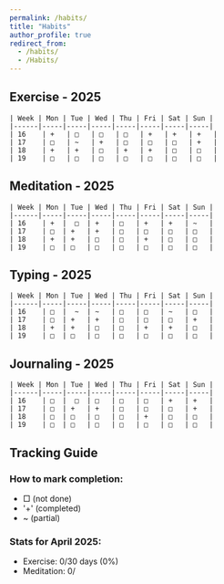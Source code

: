 ```yaml
---
permalink: /habits/
title: "Habits"
author_profile: true
redirect_from: 
  - /habits/
  - /Habits/
---
```


## Exercise - 2025
```
| Week | Mon | Tue | Wed | Thu | Fri | Sat | Sun |
|------|-----|-----|-----|-----|-----|-----|-----|
| 16    | +   | □   | □   | □   | +   | +   | +   |
| 17    | □   | ~   | +   | □   | □   | □   | +   |
| 18    | +   | +   | □   | +   | +   | □   | □   |
| 19    | □   | □   | □   | □   | □   | □   | □   |
```

## Meditation - 2025
```
| Week | Mon | Tue | Wed | Thu | Fri | Sat | Sun |
|------|-----|-----|-----|-----|-----|-----|-----|
| 16    | +  |  □  | +   | □   | +   | +   | ~   |
| 17    | □  | +   | +   | □   | □   | □   | □   |
| 18    | +  | +   | □   | □   | +   | □   | □   |
| 19    | □  | □   | □   | □   | □   | □   | □   |
```

## Typing - 2025
```
| Week | Mon | Tue | Wed | Thu | Fri | Sat | Sun |
|------|-----|-----|-----|-----|-----|-----|-----|
| 16    | □  |  ~  | ~   | □   | □   | ~   | □   |
| 17    | □  | +   | +   | □   | □   | □   | +   |
| 18    | +  | +   | □   | □   | +   | +   | □   |
| 19    | □  | □   | □   | □   | □   | □   | □   |
```

## Journaling - 2025
```
| Week | Mon | Tue | Wed | Thu | Fri | Sat | Sun |
|------|-----|-----|-----|-----|-----|-----|-----|
| 16    | □  |  □  | □   | □   | □   | +   | +   |
| 17    | □  | +   | +   | □   | □   | □   | +   |
| 18    | □  | □   | □   | □   | +   | □   | □   |
| 19    | □  | □   | □   | □   | □   | □   | □   |
```

## Tracking Guide

### How to mark completion:
- □ (not done)
- '+' (completed)
- ~ (partial)

### Stats for April 2025:
- Exercise: 0/30 days (0%)
- Meditation: 0/
